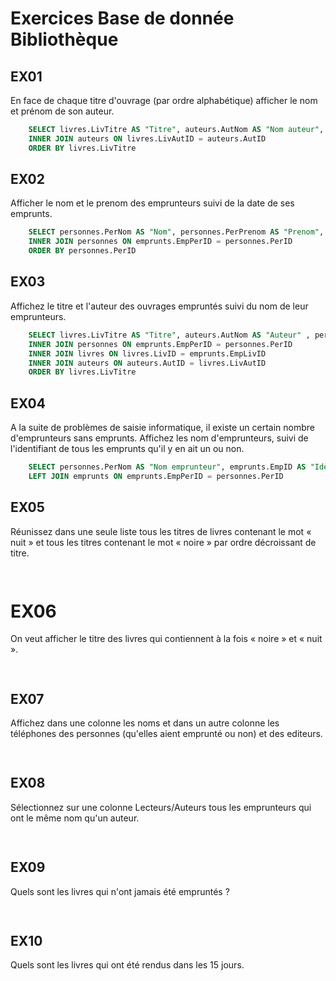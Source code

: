 # Exercices Base de donnée Bibliothèque
## EX01 
En face de chaque titre d'ouvrage (par ordre alphabétique) afficher le nom et prénom de son auteur.
```SQL
	SELECT livres.LivTitre AS "Titre", auteurs.AutNom AS "Nom auteur", auteurs.AutPrenom AS "Prénom auteur" FROM livres
	INNER JOIN auteurs ON livres.LivAutID = auteurs.AutID
	ORDER BY livres.LivTitre
```

## EX02
Afficher le nom et le prenom des emprunteurs suivi de la date de ses emprunts.
```SQL
	SELECT personnes.PerNom AS "Nom", personnes.PerPrenom AS "Prenom", emprunts.EmpDatePret AS "Date emprunt" FROM emprunts
	INNER JOIN personnes ON emprunts.EmpPerID = personnes.PerID
	ORDER BY personnes.PerID
```

## EX03
Affichez le titre et l'auteur des ouvrages empruntés suivi du nom de leur emprunteurs.
```SQL
	SELECT livres.LivTitre AS "Titre", auteurs.AutNom AS "Auteur" , personnes.PerNom AS "Nom emprunteur", personnes.PerPrenom AS "Prenom emprunteur" FROM emprunts
	INNER JOIN personnes ON emprunts.EmpPerID = personnes.PerID
	INNER JOIN livres ON livres.LivID = emprunts.EmpLivID
	INNER JOIN auteurs ON auteurs.AutID = livres.LivAutID
	ORDER BY livres.LivTitre
```

## EX04
A la suite de problèmes de saisie informatique, il existe un certain nombre d'emprunteurs sans emprunts. Affichez les nom d'emprunteurs, suivi de l'identifiant de tous les emprunts qu'il y en ait un ou non.
```SQL
	SELECT personnes.PerNom AS "Nom emprunteur", emprunts.EmpID AS "Identifiant emprunt" FROM personnes
	LEFT JOIN emprunts ON emprunts.EmpPerID = personnes.PerID
```

## EX05
Réunissez dans une seule liste tous les titres de livres contenant le mot « nuit » et tous les titres contenant le mot « noire » par ordre décroissant de titre.
```SQL
	
```

# EX06
On veut afficher le titre des livres qui contiennent à la fois « noire » et « nuit ».
```SQL
	
```

## EX07
Affichez dans une colonne les noms et dans un autre colonne les téléphones des personnes (qu'elles aient emprunté ou non) et des editeurs.
```SQL
	
```

## EX08
Sélectionnez sur une colonne Lecteurs/Auteurs tous les emprunteurs qui ont le même nom qu'un auteur.
```SQL
	
```

## EX09
Quels sont les livres qui n'ont jamais été empruntés ?
```SQL
	
```

## EX10
Quels sont les livres qui ont été rendus dans les 15 jours.
```SQL

```